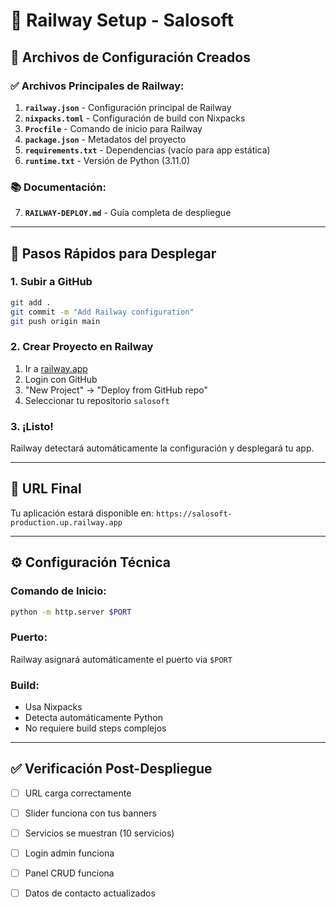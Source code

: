# 🚂 Railway Setup - Salosoft

## 📁 Archivos de Configuración Creados

### ✅ Archivos Principales de Railway:

1. **`railway.json`** - Configuración principal de Railway
2. **`nixpacks.toml`** - Configuración de build con Nixpacks
3. **`Procfile`** - Comando de inicio para Railway
4. **`package.json`** - Metadatos del proyecto
5. **`requirements.txt`** - Dependencias (vacío para app estática)
6. **`runtime.txt`** - Versión de Python (3.11.0)

### 📚 Documentación:

7. **`RAILWAY-DEPLOY.md`** - Guía completa de despliegue

---

## 🚀 Pasos Rápidos para Desplegar

### 1. Subir a GitHub
```bash
git add .
git commit -m "Add Railway configuration"
git push origin main
```

### 2. Crear Proyecto en Railway
1. Ir a [railway.app](https://railway.app)
2. Login con GitHub
3. "New Project" → "Deploy from GitHub repo"
4. Seleccionar tu repositorio `salosoft`

### 3. ¡Listo!
Railway detectará automáticamente la configuración y desplegará tu app.

---

## 🔗 URL Final
Tu aplicación estará disponible en:
`https://salosoft-production.up.railway.app`

---

## ⚙️ Configuración Técnica

### Comando de Inicio:
```bash
python -m http.server $PORT
```

### Puerto:
Railway asignará automáticamente el puerto via `$PORT`

### Build:
- Usa Nixpacks
- Detecta automáticamente Python
- No requiere build steps complejos

---

## ✅ Verificación Post-Despliegue

- [ ] URL carga correctamente
- [ ] Slider funciona con tus banners
- [ ] Servicios se muestran (10 servicios)
- [ ] Login admin funciona
- [ ] Panel CRUD funciona
- [ ] Datos de contacto actualizados


